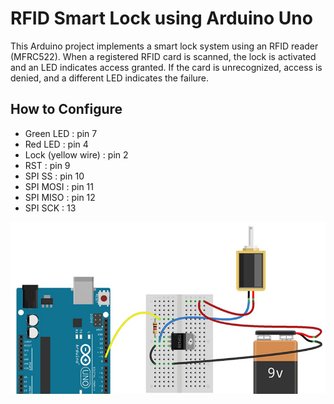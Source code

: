 # RFID Smart Lock using Arduino Uno
This Arduino project implements a smart lock system using an RFID reader (MFRC522). When a registered RFID card is scanned, the lock is activated and an LED indicates access granted.
If the card is unrecognized, access is denied, and a different LED indicates the failure.
## How to Configure
- Green LED : pin 7
- Red LED : pin 4
- Lock (yellow wire) : pin 2
- RST : pin 9
- SPI SS : pin 10
- SPI MOSI : pin 11
- SPI MISO : pin 12
- SPI SCK : 13
<p align="center">
  <img src="https://github.com/SabaKzmi/RFID-Smart-Lock-using-Arduino-Uno/blob/49b6291550c703c551bcd46845d6de2f7427d005/pictures/config.png" alt="configurations" />
</p>  
